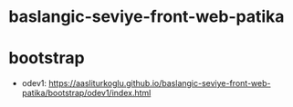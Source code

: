 # baslangic-seviye-front-web-patika

# bootstrap
* odev1: https://aasliturkoglu.github.io/baslangic-seviye-front-web-patika/bootstrap/odev1/index.html

